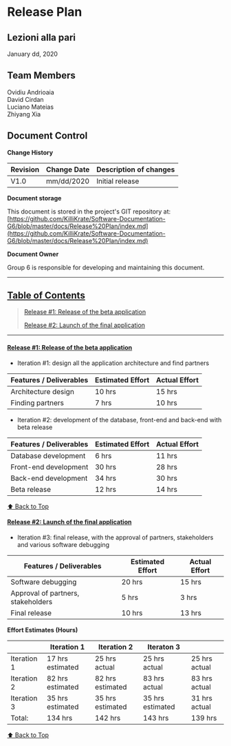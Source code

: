 # Release Plan

## Lezioni alla pari
January dd, 2020

## Team Members
Ovidiu Andrioaia  
David Cirdan  
Luciano Mateias  
Zhiyang Xia


## Document Control
**Change History**

| Revision | Change Date | Description of changes |
| -------- | ----------- | ---------------------- |
| V1.0     | mm/dd/2020  | Initial release        |

**Document storage**

This document is stored in the project's GIT repository at:
[https://github.com/KilliKrate/Software-Documentation-G6/blob/master/docs/Release%20Plan/index.md](https://github.com/KilliKrate/Software-Documentation-G6/blob/master/docs/Release%20Plan/index.md)
 
**Document Owner**

Group 6 is responsible for developing and maintaining this document.

-----------------------------------------------------
## [Table of Contents](#table-of-contents)
> [Release #1: Release of the beta application](#release-#1:-release-of-the-beta-application)
>
>[Release #2: Launch of the final application](#release-#2:-laucnh-of-the-final-application)
>
-----------------------------------------------------

#### [Release #1: Release of the beta application](#release-1release-of-the-beta-application)

+ Iteration #1: design all the application architecture and find partners

| Features / Deliverables | Estimated Effort | Actual Effort |
| ----------------------- | ---------------- | --------------| 
| Architecture design | 10 hrs | 15 hrs |
| Finding partners | 7 hrs | 10 hrs |

+ Iteration #2: development of the database, front-end and back-end with beta release

| Features / Deliverables | Estimated Effort | Actual Effort |
| ----------------------- | ---------------- | ------------- |
| Database development | 6 hrs | 11 hrs |
| Front-end development | 30 hrs | 28 hrs |
| Back-end development | 34 hrs | 30 hrs |
| Beta release | 12 hrs | 14 hrs |

[⬆️ Back to Top](#table-of-contents)

#### [Release #2: Launch of the final application](#release-2-launch-of-the-final-application)

+ Iteration #3: final release, with the approval of partners, stakeholders and various software debugging

| Features / Deliverables | Estimated Effort | Actual Effort |
| ----------------------- | ---------------- | ------------- |
| Software debugging | 20 hrs | 15 hrs |
| Approval of partners, stakeholders | 5 hrs | 3 hrs |
| Final release | 10 hrs | 13 hrs |
 
**Effort Estimates (Hours)**

 |             | Iteration 1      | Iteration 2      | Iteraton 3       |               |
 | ----------- | ---------------- | ---------------- | ---------------- | ------------- |
 | Iteration 1 | 17 hrs estimated | 25 hrs actual    | 25 hrs actual    | 25 hrs actual |
 | Iteration 2 | 82 hrs estimated | 82 hrs estimated | 83 hrs actual    | 83 hrs actual |
 | Iteration 3 | 35 hrs estimated | 35 hrs estimated | 35 hrs estimated | 31 hrs actual |
 | Total:      | 134 hrs          | 142 hrs          | 143 hrs          | 139 hrs

[⬆️ Back to Top](#table-of-contents)
